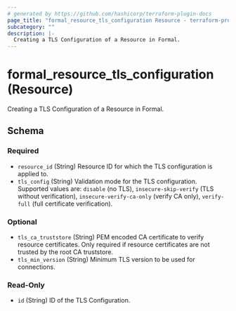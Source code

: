 ```yaml
---
# generated by https://github.com/hashicorp/terraform-plugin-docs
page_title: "formal_resource_tls_configuration Resource - terraform-provider-formal"
subcategory: ""
description: |-
  Creating a TLS Configuration of a Resource in Formal.
---
```


# formal_resource_tls_configuration (Resource)

Creating a TLS Configuration of a Resource in Formal.



<!-- schema generated by tfplugindocs -->
## Schema

### Required

- `resource_id` (String) Resource ID for which the TLS configuration is applied to.
- `tls_config` (String) Validation mode for the TLS configuration. Supported values are: `disable` (no TLS), `insecure-skip-verify` (TLS without verification), `insecure-verify-ca-only` (verify CA only), `verify-full` (full certificate verification).

### Optional

- `tls_ca_truststore` (String) PEM encoded CA certificate to verify resource certificates. Only required if resource certificates are not trusted by the root CA truststore.
- `tls_min_version` (String) Minimum TLS version to be used for connections.

### Read-Only

- `id` (String) ID of the TLS Configuration.
